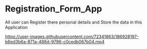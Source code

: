 # Registration_Form_App
All user can Register there personal details and Store the data in this Application




https://user-images.githubusercontent.com/72341863/186928197-b6ed3b6a-871a-486d-9796-c0cedb067b04.mp4


